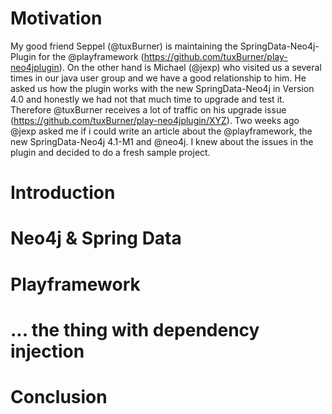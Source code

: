 # Motivation

My good friend Seppel (@tuxBurner) is maintaining the SpringData-Neo4j-Plugin for the @playframework (https://github.com/tuxBurner/play-neo4jplugin).
On the other hand is Michael (@jexp) who visited us a several times in our java user group and we have a good relationship to him. He asked us how the plugin works with
the new SpringData-Neo4j in Version 4.0 and honestly we had not that much time to upgrade and test it. Therefore @tuxBurner receives a lot of traffic on his upgrade issue (https://github.com/tuxBurner/play-neo4jplugin/XYZ).
Two weeks ago @jexp asked me if i could write an article about the @playframework, the new SpringData-Neo4j 4.1-M1 and @neo4j. I knew about the issues in the plugin and decided to do a fresh sample project.

# Introduction

# Neo4j & Spring Data

# Playframework

# ... the thing with dependency injection

# Conclusion
